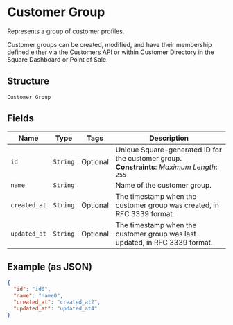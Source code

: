 
# Customer Group

Represents a group of customer profiles.

Customer groups can be created, modified, and have their membership defined either via
the Customers API or within Customer Directory in the Square Dashboard or Point of Sale.

## Structure

`Customer Group`

## Fields

| Name | Type | Tags | Description |
|  --- | --- | --- | --- |
| `id` | `String` | Optional | Unique Square-generated ID for the customer group.<br>**Constraints**: *Maximum Length*: `255` |
| `name` | `String` |  | Name of the customer group. |
| `created_at` | `String` | Optional | The timestamp when the customer group was created, in RFC 3339 format. |
| `updated_at` | `String` | Optional | The timestamp when the customer group was last updated, in RFC 3339 format. |

## Example (as JSON)

```json
{
  "id": "id0",
  "name": "name0",
  "created_at": "created_at2",
  "updated_at": "updated_at4"
}
```


